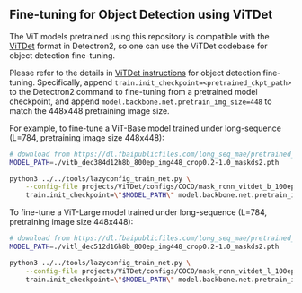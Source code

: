 ## Fine-tuning for Object Detection using ViTDet

The ViT models pretrained using this repository is compatible with the [ViTDet](https://arxiv.org/abs/2203.16527) format in Detectron2, so one can use the ViTDet codebase for object detection fine-tuning.

Please refer to the details in [ViTDet instructions](https://github.com/facebookresearch/detectron2/tree/main/projects/ViTDet) for object detection fine-tuning. Specifically, append `train.init_checkpoint=<pretrained_ckpt_path>` to the Detectron2 command to fine-tuning from a pretrained model checkpoint, and append `model.backbone.net.pretrain_img_size=448` to match the 448x448 pretraining image size.

For example, to fine-tune a ViT-Base model trained under long-sequence (L=784, pretraining image size 448x448):
```bash
# download from https://dl.fbaipublicfiles.com/long_seq_mae/pretrained_models/coco%2Bunlabeled_dup5/vitb_dec384d12h8b_800ep_img448_crop0.2-1.0_maskds2.pth
MODEL_PATH=./vitb_dec384d12h8b_800ep_img448_crop0.2-1.0_maskds2.pth

python3 ../../tools/lazyconfig_train_net.py \
    --config-file projects/ViTDet/configs/COCO/mask_rcnn_vitdet_b_100ep.py \
    train.init_checkpoint=\"$MODEL_PATH\" model.backbone.net.pretrain_img_size=448
```

To fine-tune a ViT-Large model trained under long-sequence (L=784, pretraining image size 448x448):
```bash
# download from https://dl.fbaipublicfiles.com/long_seq_mae/pretrained_models/coco%2Bunlabeled_dup5/vitl_dec512d16h8b_800ep_img448_crop0.2-1.0_maskds2.pth
MODEL_PATH=./vitl_dec512d16h8b_800ep_img448_crop0.2-1.0_maskds2.pth

python3 ../../tools/lazyconfig_train_net.py \
    --config-file projects/ViTDet/configs/COCO/mask_rcnn_vitdet_l_100ep.py \
    train.init_checkpoint=\"$MODEL_PATH\" model.backbone.net.pretrain_img_size=448
```

